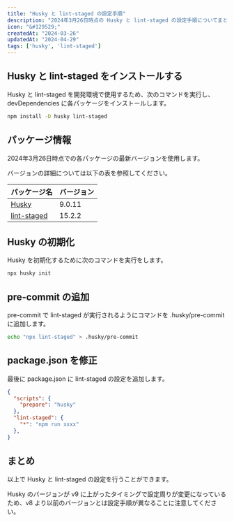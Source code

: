 ```yaml
---
title: "Husky と lint-staged の設定手順"
description: "2024年3月26日時点の Husky と lint-staged の設定手順についてまとめる。"
icon: "&#129529;"
createdAt: "2024-03-26"
updatedAt: "2024-04-29"
tags: ['husky', 'lint-staged']
---
```


## Husky と lint-staged をインストールする

Husky と lint-staged を開発環境で使用するため、次のコマンドを実行し、devDependencies に各パッケージをインストールします。

```bash
npm install -D husky lint-staged
```

## パッケージ情報

2024年3月26日時点での各パッケージの最新バージョンを使用します。

バージョンの詳細については以下の表を参照してください。

| パッケージ名 | バージョン |
| ---- | ---- |
| [Husky](https://github.com/typicode/husky) | 9.0.11 |
| [lint-staged](https://github.com/lint-staged/lint-staged) | 15.2.2 |


## Husky の初期化

Husky を初期化するために次のコマンドを実行をします。

```bash
npx husky init
```

## pre-commit の追加

pre-commit で lint-staged が実行されるようにコマンドを .husky/pre-commit に追加します。

```bash
echo "npx lint-staged" > .husky/pre-commit
```

## package.json を修正

最後に package.json に lint-staged の設定を追加します。

```json
{
  "scripts": {
    "prepare": "husky"
  },
  "lint-staged": {
    "*": "npm run xxxx"
  },
}
```

## まとめ

以上で Husky と lint-staged の設定を行うことができます。

Husky のバージョンが v9 に上がったタイミングで設定周りが変更になっているため、v8 より以前のバージョンとは設定手順が異なることに注意してください。
